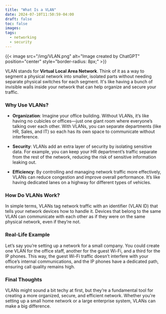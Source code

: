 ```yaml
---
title: "What Is a VLAN"
date: 2024-07-10T11:50:59-04:00
draft: false
toc: false
images: 
tags:
  - networking
  - security
---
```

{{< image src="/img/VLAN.png" alt="Image created by ChatGPT" position="center" style="border-radius: 8px;" >}}

VLAN stands for **Virtual Local Area Network**. Think of it as a way to segment a physical network into smaller, isolated parts without needing separate physical switches for each segment. It's like having a bunch of invisible walls inside your network that can help organize and secure your traffic.

### Why Use VLANs?

- **Organization**: Imagine your office building. Without VLANs, it’s like having no cubicles or offices—just one giant room where everyone’s talking over each other. With VLANs, you can separate departments (like HR, Sales, and IT) so each has its own space to communicate without interference.

- **Security**: VLANs add an extra layer of security by isolating sensitive data. For example, you can keep your HR department’s traffic separate from the rest of the network, reducing the risk of sensitive information leaking out.

- **Efficiency**: By controlling and managing network traffic more effectively, VLANs can reduce congestion and improve overall performance. It’s like having dedicated lanes on a highway for different types of vehicles.

### How Do VLANs Work?

In simple terms, VLANs tag network traffic with an identifier (VLAN ID) that tells your network devices how to handle it. Devices that belong to the same VLAN can communicate with each other as if they were on the same physical network, even if they’re not.

### Real-Life Example

Let’s say you’re setting up a network for a small company. You could create one VLAN for the office staff, another for the guest Wi-Fi, and a third for the IP phones. This way, the guest Wi-Fi traffic doesn’t interfere with your office’s internal communications, and the IP phones have a dedicated path, ensuring call quality remains high.

### Final Thoughts

VLANs might sound a bit techy at first, but they’re a fundamental tool for creating a more organized, secure, and efficient network. Whether you're setting up a small home network or a large enterprise system, VLANs can make a big difference.
